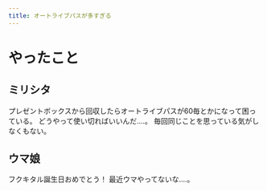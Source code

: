 ```yaml
---
title: オートライブパスが多すぎる
---
```


# やったこと

## ミリシタ

プレゼントボックスから回収したらオートライブパスが60毎とかになって困っている。
どうやって使い切ればいいんだ‥‥。
毎回同じことを思っている気がしなくもない。

## ウマ娘
フクキタル誕生日おめでとう！
最近ウマやってないな‥‥。
